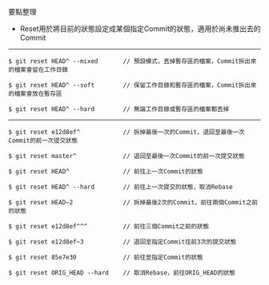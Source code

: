 要點整理
- Reset用於將目前的狀態設定成某個指定Commit的狀態，適用於尚未推出去的Commit

---

```
$ git reset HEAD^ --mixed		// 預設模式，丟掉暫存區的檔案，Commit拆出來的檔案會留在工作目錄
```

```
$ git reset HEAD^ --soft		// 保留工作目錄和暫存區的檔案，Commit拆出來的檔案會放在暫存區
```

```
$ git reset HEAD^ --hard		// 無論工作目錄或暫存區的檔案都丟掉
```

---

```
$ git reset e12d8ef^			// 拆掉最後一次的Commit，退回至最後一次Commit的前一次提交狀態
```

```
$ git reset master^				// 退回至最後一次Commit的前一次提交狀態
```

```
$ git reset HEAD^				// 前往上一次Commit的狀態
```

```
$ git reset HEAD^ --hard		// 前往上一次提交的狀態，取消Rebase
```

```
$ git reset HEAD~2				// 拆掉最後2次的Commit，前往兩個Commit之前的狀態
```

```
$ git reset e12d8ef^^^			// 前往三個Commit之前的狀態
```

```
$ git reset e12d8ef~3			// 退回至指定Commit往前3次的提交狀態
```

```
$ git reset 85e7e30				// 前往至指定Commit的狀態
```

```
$ git reset ORIG_HEAD --hard	// 取消Rebase，前往ORIG_HEAD的狀態
```